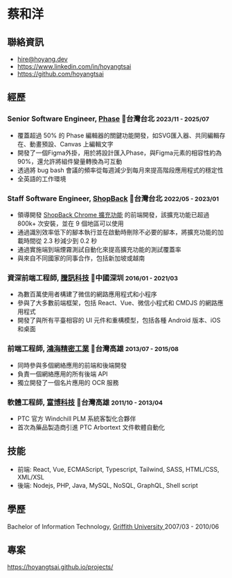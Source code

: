 # 蔡和洋

## 聯絡資訊

<ul class="list-unstyled">
  <li>
  <i class="fas fa-envelope-square fa-lg"></i> <a href="mailto:hire@hoyang.dev">hire@hoyang.dev</a>
  </li>
  <li>
  <i class="fab fa-linkedin fa-lg"></i> <a href="https://www.linkedin.com/in/hoyangtsai" target="_blank">https://www.linkedin.com/in/hoyangtsai</a>
  </li>
  <li class="print-hide">
  <i class="fab fa-github-square fa-lg"></i> <a href="https://github.com/hoyangtsai" target="_blank">https://github.com/hoyangtsai</a>
  </li>
</ul>

## 經歷

### Senior Software Engineer, <a href="https://www.phase.com/" target="_blank">Phase</a> 📍台灣台北 <small><time class="term">2023/11 - 2025/07</time></small>

- 覆蓋超過 50% 的 Phase 編輯器的關鍵功能開發，如SVG匯入器、共同編輯存在、動畫預設、Canvas 上編輯文字
- 開發了一個Figma外掛，用於將設計匯入Phase，與Figma元素的相容性約為90%，還允許將組件變量轉換為可互動
- 透過將 bug bash 會議的頻率從每週減少到每月來提高階段應用程式的穩定性
- 全英語的工作環境

### Staff Software Engineer, <a href="https://corporate.shopback.com" target="_blank">ShopBack</a> 📍台灣台北 <small><time class="term">2022/05 - 2023/01</time></small>
  
- 領導開發 [ShopBack Chrome 擴充功能](https://chrome.google.com/webstore/detail/shopback-button-cashback/djjjmdgomejlopjnccoejdhgjmiappap) 的前端開發，該擴充功能已超過 800k+ 次安裝，並在 9 個地區可以使用
- 通過識別效率低下的腳本執行並在啟動時刪除不必要的腳本，將擴充功能的加載時間從 2.3 秒減少到 0.2 秒
- 通過實施端到端煙霧測試自動化來提高擴充功能的測試覆蓋率
- 與來自不同國家的同事合作，包括新加坡或越南

### 資深前端工程師, <a href="https://www.tencent.com" target="_blank">騰訊科技</a> 📍中國深圳 <small><time class="term">2016/01 - 2021/03</time></small>

- 為數百萬使用者構建了微信的網路應用程式和小程序
- 參與了大多數前端框架，包括 React、Vue、微信小程式和 CMDJS 的網路應用程式
- 開發了與所有平臺相容的 UI 元件和重構模型，包括各種 Android 版本、iOS 和桌面

### 前端工程師, <a href="https://www.foxconn.com" target="_blank">鴻海精密工業</a> 📍台灣高雄 <small><time class="term">2013/07 - 2015/08</time></small>

- 同時參與多個網絡應用的前端和後端開發
- 負責一個網絡應用的所有後端 API
- 獨立開發了一個名片應用的 OCR 服務

### 軟體工程師, <a href="http://www.hismax.com.tw" target="_blank">富博科技</a> 📍台灣高雄 <small><time class="term">2011/10 - 2013/04</time></small>

- PTC 官方 Windchill PLM 系統客製化合夥伴
- 首次為藥品製造商引進 PTC Arbortext 文件軟體自動化

## 技能

- 前端: React, Vue, ECMAScript, Typescript, Tailwind, SASS, HTML/CSS, XML/XSL
- 後端: Nodejs, PHP, Java, MySQL, NoSQL, GraphQL, Shell script

## 學歷

<i class="fas fa-graduation-cap fa-log"></i> Bachelor of Information Technology, <a href="https://www.griffith.edu.au" target="_blank">Griffith University </a> <time class="term">2007/03 - 2010/06</time>

## 專案

<div class="project">
<a class="project-link" href="https://hoyangtsai.github.io/projects/" target="_blank">https://hoyangtsai.github.io/projects/</a>
</div>
